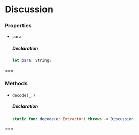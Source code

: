 # Discussion

### Properties

- `para`

  ##### Declaration

  ```swift
  let para: String?
  ```

===


### Methods

- `decode(_:)`

  ##### Declaration

  ```swift
  static func decode(e: Extractor) throws -> Discussion
  ```

===



